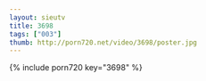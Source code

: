 ```yaml
--- 
layout: sieutv
title: 3698
tags: ["003"]
thumb: http://porn720.net/video/3698/poster.jpg
---
```

{% include porn720 key="3698" %} 
